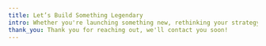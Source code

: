 ```yaml
---
title: Let’s Build Something Legendary
intro: Whether you're launching something new, rethinking your strategy, or just need a partner who gets it, we’re here to help you make the right moves.Fill in the details below and tell us where you’re headed. We’ll get back to you with next steps.
thank_you: Thank you for reaching out, we'll contact you soon!
---
```

